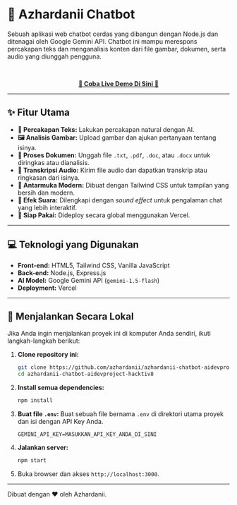 # 🤖 Azhardanii Chatbot

Sebuah aplikasi web chatbot cerdas yang dibangun dengan Node.js dan ditenagai oleh Google Gemini API. Chatbot ini mampu merespons percakapan teks dan menganalisis konten dari file gambar, dokumen, serta audio yang diunggah pengguna.

<br>

<p align="center">
  <a href="https://azhardanii-chatbot.vercel.app/" target="_blank">
    <strong>🚀 Coba Live Demo Di Sini 🚀</strong>
  </a>
</p>

---

## ✨ Fitur Utama

-   **💬 Percakapan Teks:** Lakukan percakapan natural dengan AI.
-   **🖼️ Analisis Gambar:** Upload gambar dan ajukan pertanyaan tentang isinya.
-   **📄 Proses Dokumen:** Unggah file `.txt`, `.pdf`, `.doc`, atau `.docx` untuk diringkas atau dianalisis.
-   **🎤 Transkripsi Audio:** Kirim file audio dan dapatkan transkrip atau ringkasan dari isinya.
-   **🎨 Antarmuka Modern:** Dibuat dengan Tailwind CSS untuk tampilan yang bersih dan modern.
-   **🎵 Efek Suara:** Dilengkapi dengan *sound effect* untuk pengalaman chat yang lebih interaktif.
-   **🚀 Siap Pakai:** Dideploy secara global menggunakan Vercel.

---

## 💻 Teknologi yang Digunakan

-   **Front-end:** HTML5, Tailwind CSS, Vanilla JavaScript
-   **Back-end:** Node.js, Express.js
-   **AI Model:** Google Gemini API (`gemini-1.5-flash`)
-   **Deployment:** Vercel

---

## 🚀 Menjalankan Secara Lokal

Jika Anda ingin menjalankan proyek ini di komputer Anda sendiri, ikuti langkah-langkah berikut:

1.  **Clone repository ini:**
    ```bash
    git clone https://github.com/azhardanii/azhardanii-chatbot-aidevproject-hacktiv8.git
    cd azhardanii-chatbot-aidevproject-hacktiv8
    ```

2.  **Install semua dependencies:**
    ```bash
    npm install
    ```

3.  **Buat file `.env`:**
    Buat sebuah file bernama `.env` di direktori utama proyek dan isi dengan API Key Anda.
    ```env
    GEMINI_API_KEY=MASUKKAN_API_KEY_ANDA_DI_SINI
    ```

4.  **Jalankan server:**
    ```bash
    npm start
    ```

5.  Buka browser dan akses `http://localhost:3000`.

---

Dibuat dengan ❤️ oleh Azhardanii.